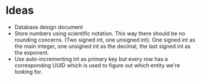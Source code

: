 # Ideas

- Database design document
- Store numbers using scientific notation. This way there should be no rounding concerns. (Two signed int, one unsigned int). One signed int as the main integer, one unsigned int as the decimal, the last signed int as the exponent.
- Use auto-incrementing int as primary key but every row has a corresponding UUID which is used to figure out which entity we're looking for.

